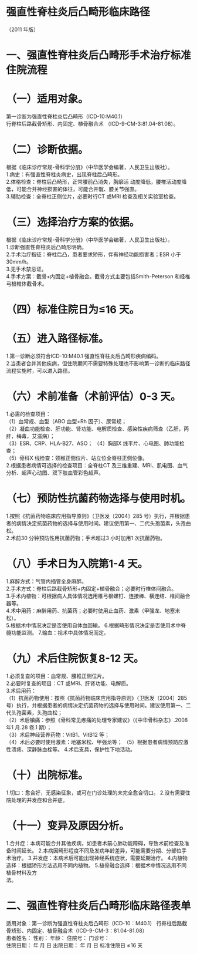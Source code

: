 # 强直性脊柱炎后凸畸形临床路径  
（2011 年版）  
# 一、强直性脊柱炎后凸畸形手术治疗标准住院流程  
# （一）适用对象。  
第一诊断为强直性脊柱炎后凸畸形（ICD-10:M40.1）  
行脊柱后路截骨矫形、内固定、植骨融合术 （ICD-9-CM-3:81.04-81.08）。  
# （二）诊断依据。  
根据《临床诊疗常规-骨科学分册》（中华医学会编著，人民卫生出版社）。  
1.病史：有强直性脊柱炎病史，出现脊柱后凸畸形。  
2.体格检查：脊柱后凸畸形，正常腰前凸消失，胸廓活 动度降低，腰椎活动度降低，可能合并神经损害的体征，可能合并髋、膝关节强直。  
3.辅助检查：全脊柱正侧位片，必要时行CT 或MRI 检查及相关实验室检查。  
# （三）选择治疗方案的依据。  
根据《临床诊疗常规-骨科学分册》（中华医学会编著，人民卫生出版社）。  
1.诊断强直性脊柱炎后凸畸形明确。  
2.手术治疗指征：脊柱后凸，患者要求矫形，伴有神经功能损害者；ESR 小于30mm/h。  
3.无手术禁忌证。  
4.手术方案：截骨+内固定$+$植骨融合。截骨方式主要包括Smith-Peterson 和经椎弓根椎体截骨术。  
# （四）标准住院日为≤16 天。  
# （五）进入路径标准。  
1.第一诊断必须符合ICD-10:M40.1 强直性脊柱炎后凸畸形疾病编码。  
2.当患者合并其他疾病，但住院期间不需要特殊处理也不影响第一诊断的临床路径流程实施时，可以进入路径。  
# （六）术前准备（术前评估）0-3 天。  
1.必需的检查项目：  
（1）血常规、血型（ABO 血型$+\mathrm{Rh}$ 因子）、尿常规；  
（2）凝血功能检查、肝功能、肾功能、电解质检查、感染性疾病筛查（乙肝，丙肝，梅毒，艾滋病）；  
（3）ESR、CRP、HLA-B27、ASO； （4）胸部X 线平片、心电图、肺功能检查；  
（5）骨科X 线检查：颈椎正侧位片、站立位全脊柱正侧位像。  
2.根据患者病情可选择的检查项目：全脊柱CT 及三维重建、MRI、肌电图、血气分析、超声心动图、双下肢血管彩色超声。  
# （七）预防性抗菌药物选择与使用时机。  
1.按照《抗菌药物临床应用指导原则》（卫医发〔2004〕285 号）执行，并根据患者的病情决定抗菌药物的选择与使用时间。建议使用第一、二代头孢菌素，头孢曲松。  
2.术前30 分钟预防性用抗菌药物；手术超过3 小时加用1 次抗菌药物。  
# （八）手术日为入院第1-4 天。  
1.麻醉方式：气管内插管全身麻醉。  
2.手术方式：脊柱后路截骨矫形$+$内固定$+$植骨融合；必要时行椎体间融合。  
3.手术内植物：可根据病人具体情况选用椎弓根螺钉、连接棒、横连结、椎间融合器等。  
4.术中用药：麻醉用药、抗菌药；必要时使用止血药、激素（甲强龙、地塞米松）。  
5.根据术中情况决定是否使用自体血回输。 6.根据畸形情况决定是否使用术中脊髓功能监测。 7.输血：视术中具体情况而定。  
# （九）术后住院恢复8-12 天。  
1.必须复查的项目：血常规、腰椎正侧位片。  
2.必要时复查的项目：CT 或MRI、肝肾功能、电解质。  
3.术后用药：  
（1）抗菌药物使用：按照《抗菌药物临床应用指导原则》（卫医发〔2004〕285 号）执行，并根据患者的病情决定抗菌药物的选择与使用时间。建议使用第一、二代头孢菌素，头孢曲松；  
（2）术后镇痛：参照《骨科常见疼痛的处理专家建议》（《中华骨科杂志》.2008 年1 月.28 卷.1 期）；  
（3）术后神经营养药物：VitB1、VitB12 等；  
（4）术后必要时使用激素：地塞米松、甲强龙等； （5）根据患者病情预防应激性溃疡、深静脉血栓等。 4.术后支具，保护性下地活动。  
# （十）出院标准。  
1.切口：愈合好，无感染征象，或可在门诊处理的未完全愈合切口。 2.没有需要住院处理的并发症和合并症。  
# （十一）变异及原因分析。  
1.合并症：本病可能合并其他疾病，如患者术前心肺功能障碍，导致术前检查及准备时间延长。 2.本病因畸形程度不同及发病年龄差异，可能需要分期、分部位手术治疗。 3.并发症：本病术后可能出现神经系统症状，需要延期治疗。 4.内植物选择：根据矫形方法选用不同内植物。 5.植骨融合选择：根据术中情况选用不同植骨材料及方  
法。  
# 二、强直性脊柱炎后凸畸形临床路径表单  
适用对象：第一诊断为强直性脊柱炎后凸畸形（ICD-10：M40.1） 行脊柱后路截骨矫形、内固定、植骨融合术（ICD-9-CM-3：81.04-81.08）  
患者姓名：           性别：    年龄：    住院号：      门诊号：  
住院日期：   年  月  日   出院日期：   年  月  日    标准住院日 $\leqslant\!16$ 天  
